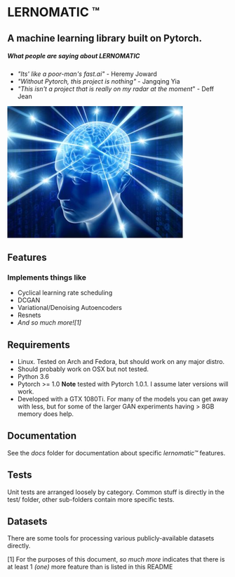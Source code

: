 # LERNOMATIC ™ 

## A machine learning library built on Pytorch.

##### What people are saying about *LERNOMATIC*
- *"Its' like a poor-man's fast.ai"* - Heremy Joward
- *"Without Pytorch, this project is nothing"* - Jangqing Yia
- *"This isn't a project that is really on my radar at the moment*" - Deff Jean

<!---
TODO : Need more experimentation with images. I was also
going to try doing something HTML-like such as 
<img src="doc/images/galaxy-brain.jpg", align="center">
-->

![*An artists impression of Lernomatic users in the wild*](doc/images/galaxy-brain.jpg)

## Features 
### Implements things like
- Cyclical learning rate scheduling
- DCGAN
- Variational/Denoising Autoencoders
- Resnets 
- *And so much more![1]*


## Requirements 
- Linux. Tested on Arch and Fedora, but should work on any major distro.
- Should probably work on OSX but not tested.
- Python 3.6
- Pytorch >= 1.0 **Note** tested with Pytorch 1.0.1. I assume later versions will work.
- Developed with a GTX 1080Ti. For many of the models you can get away with less, but for some of the larger GAN experiments having > 8GB memory does help.


## Documentation
See the *docs* folder for documentation about specific *lernomatic™* features.

## Tests
Unit tests are arranged loosely by category. Common stuff is directly in the test/ folder, other sub-folders contain more specific tests.


## Datasets
There are some tools for processing various publicly-available datasets directly.


[1] For the purposes of this document, *so much more* indicates that there is at least 1 *(one)* more feature than is listed in this README
